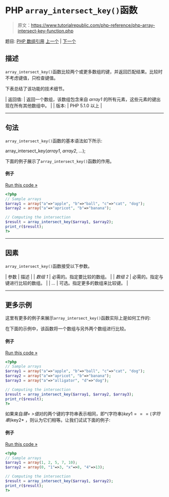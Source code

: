 # PHP `array_intersect_key()`函数

> 原文：<https://www.tutorialrepublic.com/php-reference/php-array-intersect-key-function.php>

题目: [PHP 数组引用](php-array-functions.php) [上一个](php-array-intersect-assoc-function.php) | [下一个](php-array-intersect-uassoc-function.php)

## 描述

`array_intersect_key()`函数比较两个或更多数组的键，并返回匹配结果。比较时不考虑键值，只检查键值。

下表总结了该功能的技术细节。

| 返回值: | 返回一个数组，该数组包含来自 *array1* 的所有元素，这些元素的键出现在所有其他数组中。 |
| 版本: | PHP 5.1.0 以上 |

* * *

## 句法

`array_intersect_key()`函数的基本语法如下所示:

array_intersect_key(*array1*, *array2*, *...*);

下面的例子展示了`array_intersect_key()`函数的作用。

#### 例子

[Run this code »](../codelab.php?topic=php&file=intersection-of-two-arrays-using-keys-for-comparison "Run this code to view the output")

```php
<?php
// Sample arrays
$array1 = array("a"=>"apple", "b"=>"ball", "c"=>"cat", "dog");
$array2 = array("a"=>"apricot", "b"=>"banana");

// Computing the intersection
$result = array_intersect_key($array1, $array2);
print_r($result);
?>
```

* * *

## 因素

`array_intersect_key()`函数接受以下参数。

| 参数 | 描述 |
| *数组 1* | 必需的。指定要比较的数组。 |
| *数组 2* | 必需的。指定与键进行比较的数组。 |
| *...* | 可选。指定更多的数组来比较键。 |

* * *

## 更多示例

这里有更多的例子来展示`array_intersect_key()`函数实际上是如何工作的:

在下面的示例中，该函数将一个数组与另外两个数组进行比较。

#### 例子

[Run this code »](../codelab.php?topic=php&file=intersection-of-three-arrays-using-keys-for-comparison "Run this code to view the output")

```php
<?php
// Sample arrays
$array1 = array("a"=>"apple", "b"=>"ball", "c"=>"cat", "dog");
$array2 = array("a"=>"apricot", "b"=>"banana");
$array3 = array("a"=>"alligator", "d"=>"dog");

// Computing the intersection
$result = array_intersect_key($array1, $array2, $array3);
print_r($result);
?>
```

如果来自*键= >值*对的两个键的字符串表示相同，即*(字符串)$key1 ===(字符串)$key2* ，则认为它们相等。让我们试试下面的例子:

#### 例子

[Run this code »](../codelab.php?topic=php&file=intersection-of-arrays-when-types-of-keys-are-different "Run this code to view the output")

```php
<?php
// Sample arrays
$array1 = array(1, 2, 5, 7, 10);
$array2 = array(0, "1"=>3, "x"=>8, "4"=>13);

// Computing the intersection
$result = array_intersect_key($array1, $array2);
print_r($result);
?>
```